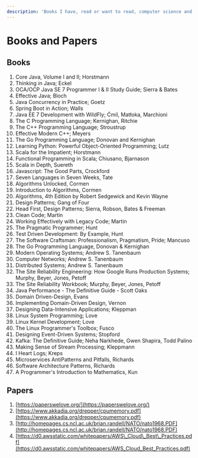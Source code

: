 ```yaml
---
description: 'Books I have, read or want to read, computer science and stuff.'
---
```


# Books and Papers

## Books

1. Core Java, Volume I and II; Horstmann
2. Thinking in Java; Eckel
3. OCA/OCP Java SE 7 Programmer I & II Study Guide; Sierra & Bates
4. Effective Java; Bloch
5. Java Concurrency in Practice; Goetz
6. Spring Boot in Action; Walls
7. Java EE 7 Development with WildFly; Ćmil, Matłoka, Marchioni
8. The C Programming Language; Kernighan, Ritchie
9. The C++ Programming Language; Stroustrup
10. Effective Modern C++; Meyers
11. The Go Programming Language; Donovan and Kernighan
12. Learning Python: Powerful Object-Oriented Programming; Lutz
13. Scala for the Impatient; Horstmann
14. Functional Programming in Scala; Chiusano, Bjarnason
15. Scala in Depth, Suereth
16. Javascript: The Good Parts, Crockford
17. Seven Languages in Seven Weeks, Tate
18. Algorithms Unlocked, Cormen
19. Introduction to Algorithms, Cormen
20. Algorithms, 4th Edition by Robert Sedgewick and Kevin Wayne
21. Design Patterns; Gang of Four
22. Head First, Design Patterns; Sierra, Robson, Bates & Freeman
23. Clean Code; Martin
24. Working Effectively with Legacy Code; Martin
25. The Pragmatic Programmer; Hunt
26. Test Driven Development: By Example, Hunt
27. The Software Craftsman: Professionalism, Pragmatism, Pride; Mancuso
28. The Go Programming Language, Donovan & Kernighan
29. Modern Operating Systems; Andrew S. Tanenbaum
30. Computer Networks; Andrew S. Tanenbaum
31. Distributed Systems; Andrew S. Tanenbaum
32. The Site Reliability Engineering: How Google Runs Production Systems; Murphy, Beyer, Jones, Petoff
33. The Site Reliability Workbook; Murphy, Beyer, Jones, Petoff
34. Java Performance - The Definitive Guide - Scott Oaks
35. Domain Driven-Design, Evans
36. Implementing Domain-Driven Design, Vernon
37. Designing Data-Intensive Applications; Kleppman
38. Linux System Programming; Love
39. Linux Kernel Development; Love
40. The Linux Programmer's Toolbox; Fusco
41. Designing Event-Driven Systems; Stopford
42. Kafka: The Definitive Guide; Neha Narkhede, Gwen Shapira, Todd Palino
43. Making Sense of Stream Processing; Kleppmann
44. I Heart Logs; Kreps
45. Microservices AntiPatterns and Pitfalls, Richards
46. Software Architecture Patterns, Richards
47. A Programmer's Introduction to Mathematics, Kun

## Papers

1. [https://paperswelove.org/](https://paperswelove.org/)
2. [https://www.akkadia.org/drepper/cpumemory.pdf](https://www.akkadia.org/drepper/cpumemory.pdf)
3. [http://homepages.cs.ncl.ac.uk/brian.randell/NATO/nato1968.PDF](http://homepages.cs.ncl.ac.uk/brian.randell/NATO/nato1968.PDF)
4. [https://d0.awsstatic.com/whitepapers/AWS\_Cloud\_Best\_Practices.pdf](https://d0.awsstatic.com/whitepapers/AWS_Cloud_Best_Practices.pdf)

